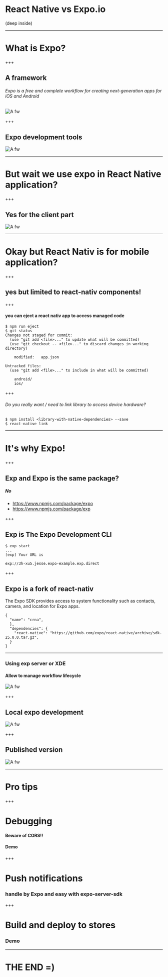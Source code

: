 # React Native vs Expo.io
(deep inside)

---

# What is Expo?

+++

## A framework 

###### Expo is a free and complete workflow for creating next-generation apps for iOS and Android

![A fw](assets/img/expo_fw.png)

+++

## Expo development tools 

![A fw](assets/img/expo_tools.png)

---

# But wait we use expo in React Native application?

+++

## Yes for the client part


![A fw](assets/img/exp_client.png)

---

# Okay but React Nativ is for mobile application?

+++

## yes but limited to react-nativ components!

+++

#### you can eject a react nativ app to access managed code

```
$ npm run eject
$ git status
Changes not staged for commit:
  (use "git add <file>..." to update what will be committed)
  (use "git checkout -- <file>..." to discard changes in working directory)

	modified:   app.json

Untracked files:
  (use "git add <file>..." to include in what will be committed)

	android/
	ios/

```

+++

###### Do you really want / need to link library to access device hardware?

```
$ npm install <library-with-native-dependencies> --save
$ react-native link
```

---

# It's why Expo!

+++

## Exp and Expo is the same package?

##### No

* https://www.npmjs.com/package/expo
* https://www.npmjs.com/package/exp

+++

## Exp is The Expo Development CLI

```
$ exp start
...
[exp] Your URL is
 
exp://3h-xu5.jesse.expo-example.exp.direct
```

+++

## Expo is a fork of react-nativ

The Expo SDK provides access to system functionality such as contacts, camera, and location for Expo apps.

```
{
  "name": "crna",
  },
  "dependencies": {
    "react-native": "https://github.com/expo/react-native/archive/sdk-25.0.0.tar.gz",
  }
}
```


---

### Using exp server or XDE

#### Allow to manage workflow lifecycle 

![A fw](assets/img/exp_lifecycle.png)

+++ 

## Local expo development

![A fw](assets/img/exp_local_server.png)

+++

## Published version

![A fw](assets/img/exp_online_server.png)

---

# Pro tips

+++

# Debugging

#### Beware of CORS!!

#### Demo

+++

# Push notifications

### handle by Expo and easy with expo-server-sdk

+++

# Build and deploy to stores

### Demo

---

# THE END =)

